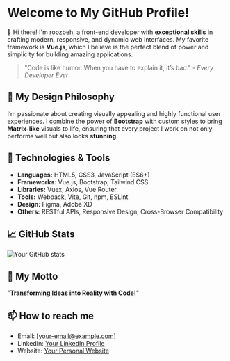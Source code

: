 # Welcome to My GitHub Profile!

👋 Hi there! I'm roozbeh, a front-end developer with **exceptional skills** in crafting modern, responsive, and dynamic web interfaces. My favorite framework is **Vue.js**, which I believe is the perfect blend of power and simplicity for building amazing applications.

> "Code is like humor. When you have to explain it, it’s bad." - *Every Developer Ever*

## 🎨 My Design Philosophy

I’m passionate about creating visually appealing and highly functional user experiences. I combine the power of **Bootstrap** with custom styles to bring **Matrix-like** visuals to life, ensuring that every project I work on not only performs well but also looks **stunning**.

## 🔧 Technologies & Tools

- **Languages:** HTML5, CSS3, JavaScript (ES6+)
- **Frameworks:** Vue.js, Bootstrap, Tailwind CSS
- **Libraries:** Vuex, Axios, Vue Router
- **Tools:** Webpack, Vite, Git, npm, ESLint
- **Design:** Figma, Adobe XD
- **Others:** RESTful APIs, Responsive Design, Cross-Browser Compatibility

## 📈 GitHub Stats
![Your GitHub stats](https://github-readme-stats.vercel.app/api?username=rouzbehm68&show_icons=true&theme=radical)

## 🚀 My Motto

"**Transforming Ideas into Reality with Code!**"

## 📫 How to reach me
- Email: [your-email@example.com]
- LinkedIn: [Your LinkedIn Profile](https://www.linkedin.com/in/yourprofile)
- Website: [Your Personal Website](https://yourwebsite.com)
